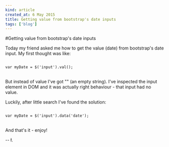 ```yaml
---
kind: article
created_at: 6 May 2015
title: Getting value from bootstrap's date inputs
tags: ['blog']
---
```


#Getting value from bootstrap's date inputs

Today my friend asked me how to get the value (date) from bootstrap's date input. My first thought was like:

<pre>
<code class="javascript">
var myDate = $('input').val();
</code>
</pre>

But instead of value I've got "" (an empty string). I've inspected the input element in DOM and it was actually right behaviour - that input had no value.

Luckily, after little search I've found the solution:

<pre>
<code class="javascript">
var myDate = $('input').data('date');
</code>
</pre>

And that's it - enjoy!

-- ł.
